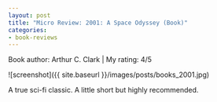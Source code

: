 ```yaml
---
layout: post
title: "Micro Review: 2001: A Space Odyssey (Book)"
categories:
- book-reviews
---
```


<p>Book author: Arthur C. Clark | My rating: 4/5</p>


![screenshot]({{ site.baseurl }}/images/posts/books_2001.jpg)


<p>A true sci-fi classic. A little short but highly recommended.</p>




